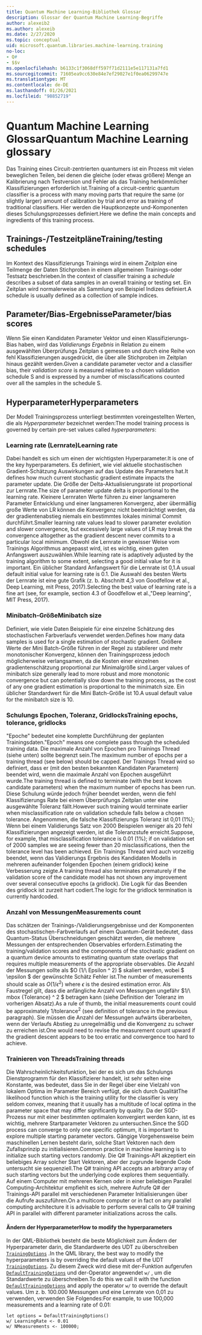 ```yaml
---
title: Quantum Machine Learning-Bibliothek Glossar
description: Glossar der Quantum Machine Learning-Begriffe
author: alexeib2
ms.author: alexeib
ms.date: 2/27/2020
ms.topic: conceptual
uid: microsoft.quantum.libraries.machine-learning.training
no-loc:
- Q#
- $$v
ms.openlocfilehash: b6133c1f3068dff597f71d2111e5e117131a7fd1
ms.sourcegitcommit: 71605ea9cc630e84e7ef29027e1f0ea06299747e
ms.translationtype: MT
ms.contentlocale: de-DE
ms.lasthandoff: 01/26/2021
ms.locfileid: "98852719"
---
```

# <a name="quantum-machine-learning-glossary"></a><span data-ttu-id="33990-103">Quantum Machine Learning Glossar</span><span class="sxs-lookup"><span data-stu-id="33990-103">Quantum Machine Learning glossary</span></span>

<span data-ttu-id="33990-104">Das Training eines Circuit-zentrierten quantumers ist ein Prozess mit vielen beweglichen Teilen, bei denen die gleiche (oder etwas größere) Menge an Kalibrierung nach Testversion und Fehler als das Training herkömmlicher Klassifizierungen erforderlich ist.</span><span class="sxs-lookup"><span data-stu-id="33990-104">Training of a circuit-centric quantum classifier is a process with many moving parts that require the same (or slightly larger) amount of calibration by trial and error as training of traditional classifiers.</span></span> <span data-ttu-id="33990-105">Hier werden die Hauptkonzepte und-Komponenten dieses Schulungsprozesses definiert.</span><span class="sxs-lookup"><span data-stu-id="33990-105">Here we define the main concepts and ingredients of this training process.</span></span>

## <a name="trainingtesting-schedules"></a><span data-ttu-id="33990-106">Trainings-/Testzeitpläne</span><span class="sxs-lookup"><span data-stu-id="33990-106">Training/testing schedules</span></span>

<span data-ttu-id="33990-107">Im Kontext des Klassifizierungs Trainings wird in einem *Zeitplan* eine Teilmenge der Daten Stichproben in einem allgemeinen Trainings-oder Testsatz beschrieben.</span><span class="sxs-lookup"><span data-stu-id="33990-107">In the context of classifier training a *schedule* describes a subset of data samples in an overall training or testing set.</span></span> <span data-ttu-id="33990-108">Ein Zeitplan wird normalerweise als Sammlung von Beispiel Indizes definiert.</span><span class="sxs-lookup"><span data-stu-id="33990-108">A schedule is usually defined as a collection of sample indices.</span></span>

## <a name="parameterbias-scores"></a><span data-ttu-id="33990-109">Parameter/Bias-Ergebnisse</span><span class="sxs-lookup"><span data-stu-id="33990-109">Parameter/bias scores</span></span>

<span data-ttu-id="33990-110">Wenn Sie einen Kandidaten Parameter Vektor und einen Klassifizierungs-Bias haben, wird das *Validierungs Ergebnis* in Relation zu einem ausgewählten Überprüfungs Zeitplan s gemessen und durch eine Reihe von fehl Klassifizierungen ausgedrückt, die über alle Stichproben im Zeitplan hinaus gezählt werden.</span><span class="sxs-lookup"><span data-stu-id="33990-110">Given a candidate parameter vector and a classifier bias, their *validation score* is measured relative to a chosen validation schedule S and is expressed by a number of misclassifications counted over all the samples in the schedule S.</span></span>

## <a name="hyperparameters"></a><span data-ttu-id="33990-111">Hyperparameter</span><span class="sxs-lookup"><span data-stu-id="33990-111">Hyperparameters</span></span>

<span data-ttu-id="33990-112">Der Modell Trainingsprozess unterliegt bestimmten voreingestellten Werten, die als *Hyperparameter* bezeichnet werden:</span><span class="sxs-lookup"><span data-stu-id="33990-112">The model training process is governed by certain pre-set values called *hyperparameters*:</span></span>

### <a name="learning-rate"></a><span data-ttu-id="33990-113">Learning rate (Lernrate)</span><span class="sxs-lookup"><span data-stu-id="33990-113">Learning rate</span></span>

<span data-ttu-id="33990-114">Dabei handelt es sich um einen der wichtigsten Hyperparameter.</span><span class="sxs-lookup"><span data-stu-id="33990-114">It is one of the key hyperparameters.</span></span> <span data-ttu-id="33990-115">Es definiert, wie viel aktuelle stochastischen Gradient-Schätzung Auswirkungen auf das Update des Parameters hat.</span><span class="sxs-lookup"><span data-stu-id="33990-115">It defines how much current stochastic gradient estimate impacts the parameter update.</span></span> <span data-ttu-id="33990-116">Die Größe der Delta-Aktualisierungsrate ist proportional zur Lernrate.</span><span class="sxs-lookup"><span data-stu-id="33990-116">The size of parameter update delta is proportional to the learning rate.</span></span> <span data-ttu-id="33990-117">Kleinere Lernraten Werte führen zu einer langsameren Parameter Entwicklung und einer langsameren Konvergenz, aber übermäßig große Werte von LR können die Konvergenz nicht beeinträchtigt werden, da der gradientenabstieg niemals ein bestimmtes lokales minimal Commit durchführt.</span><span class="sxs-lookup"><span data-stu-id="33990-117">Smaller learning rate values lead to slower parameter evolution and slower convergence, but excessively large values of LR may break the convergence altogether as the gradient descent never commits to a particular local minimum.</span></span> <span data-ttu-id="33990-118">Obwohl die Lernrate in gewisser Weise vom Trainings Algorithmus angepasst wird, ist es wichtig, einen guten Anfangswert auszuwählen.</span><span class="sxs-lookup"><span data-stu-id="33990-118">While learning rate is adaptively adjusted by the training algorithm to some extent, selecting a good initial value for it is important.</span></span> <span data-ttu-id="33990-119">Ein üblicher Standard Anfangswert für die Lernrate ist 0,1.</span><span class="sxs-lookup"><span data-stu-id="33990-119">A usual default initial value for learning rate is 0.1.</span></span> <span data-ttu-id="33990-120">Die Auswahl des besten Werts der Lernrate ist eine gute Grafik (z. b. Abschnitt 4,3 von Goodfellow et al., Deep Learning, mit Press, 2017).</span><span class="sxs-lookup"><span data-stu-id="33990-120">Selecting the best value of learning rate is a fine art (see, for example, section 4.3 of Goodfellow et al.,"Deep learning", MIT Press, 2017).</span></span>

### <a name="minibatch-size"></a><span data-ttu-id="33990-121">Minibatch-Größe</span><span class="sxs-lookup"><span data-stu-id="33990-121">Minibatch size</span></span>

<span data-ttu-id="33990-122">Definiert, wie viele Daten Beispiele für eine einzelne Schätzung des stochastischen Farbverlaufs verwendet werden.</span><span class="sxs-lookup"><span data-stu-id="33990-122">Defines how many data samples is used for a single estimation of stochastic gradient.</span></span> <span data-ttu-id="33990-123">Größere Werte der Mini Batch-Größe führen in der Regel zu stabilerer und mehr monotonischer Konvergenz, können den Trainingsprozess jedoch möglicherweise verlangsamen, da die Kosten einer einzelnen gradientenschätzung proportional zur Minimalgröße sind.</span><span class="sxs-lookup"><span data-stu-id="33990-123">Larger values of minibatch size generally lead to more robust and more monotonic convergence but can potentially slow down the training process, as the cost of any one gradient estimation is proportional to the minimatch size.</span></span> <span data-ttu-id="33990-124">Ein üblicher Standardwert für die Mini Batch-Größe ist 10.</span><span class="sxs-lookup"><span data-stu-id="33990-124">A usual default value for the minibatch size is 10.</span></span>

### <a name="training-epochs-tolerance-gridlocks"></a><span data-ttu-id="33990-125">Schulungs Epochen, Toleranz, Gridlocks</span><span class="sxs-lookup"><span data-stu-id="33990-125">Training epochs, tolerance, gridlocks</span></span>

<span data-ttu-id="33990-126">"Epoche" bedeutet eine komplette Durchführung der geplanten Trainingsdaten.</span><span class="sxs-lookup"><span data-stu-id="33990-126">"Epoch" means one complete pass through the scheduled training data.</span></span>
<span data-ttu-id="33990-127">Die maximale Anzahl von Epochen pro Trainings Thread (siehe unten) sollte begrenzt sein.</span><span class="sxs-lookup"><span data-stu-id="33990-127">The maximum number of epochs per a training thread (see below) should be capped.</span></span> <span data-ttu-id="33990-128">Der Trainings Thread wird so definiert, dass er (mit den besten bekannten Kandidaten Parametern) beendet wird, wenn die maximale Anzahl von Epochen ausgeführt wurde.</span><span class="sxs-lookup"><span data-stu-id="33990-128">The training thread is defined to terminate (with the best known candidate parameters) when the maximum number of epochs has been run.</span></span> <span data-ttu-id="33990-129">Diese Schulung würde jedoch früher beendet werden, wenn die fehl Klassifizierungs Rate bei einem Überprüfungs Zeitplan unter eine ausgewählte Toleranz fällt.</span><span class="sxs-lookup"><span data-stu-id="33990-129">However such training would terminate earlier when misclassification rate on validation schedule falls below a chosen tolerance.</span></span> <span data-ttu-id="33990-130">Angenommen, die falsche Klassifizierungs Toleranz ist 0,01 (1%); Wenn bei einem Validierungs Satz von 2000 Beispielen weniger als 20 fehl Klassifizierungen angezeigt werden, ist die Toleranzstufe erreicht.</span><span class="sxs-lookup"><span data-stu-id="33990-130">Suppose, for example, that misclassification tolerance is 0.01 (1%); if on validation set of 2000 samples we are seeing fewer than 20 misclassifications, then the tolerance level has been achieved.</span></span> <span data-ttu-id="33990-131">Ein Trainings Thread wird auch vorzeitig beendet, wenn das Validierungs Ergebnis des Kandidaten Modells in mehreren aufeinander folgenden Epochen (einem gridlock) keine Verbesserung zeigte.</span><span class="sxs-lookup"><span data-stu-id="33990-131">A training thread also terminates prematurely if the validation score of the candidate model has not shown any improvement over several consecutive epochs (a gridlock).</span></span> <span data-ttu-id="33990-132">Die Logik für das Beenden des gridlock ist zurzeit hart codiert.</span><span class="sxs-lookup"><span data-stu-id="33990-132">The logic for the gridlock termination is currently hardcoded.</span></span>

### <a name="measurements-count"></a><span data-ttu-id="33990-133">Anzahl von Messungen</span><span class="sxs-lookup"><span data-stu-id="33990-133">Measurements count</span></span>

<span data-ttu-id="33990-134">Das schätzen der Trainings-/Validierungsergebnisse und der Komponenten des stochastischen-Farbverlaufs auf einem Quantum-Gerät bedeutet, dass Quantum-Status Überschneidungen geschätzt werden, die mehrere Messungen der entsprechenden Observables erfordern.</span><span class="sxs-lookup"><span data-stu-id="33990-134">Estimating the training/validation scores and the components of the stochastic gradient on a quantum device amounts to estimating quantum state overlaps that requires multiple measurements of the appropriate observables.</span></span> <span data-ttu-id="33990-135">Die Anzahl der Messungen sollte als $O (1/\ Epsilon ^ 2) $ skaliert werden, wobei $ \epsilon $ der gewünschte Schätz Fehler ist.</span><span class="sxs-lookup"><span data-stu-id="33990-135">The number of measurements should scale as $O(1/\epsilon^2)$ where $\epsilon$ is the desired estimation error.</span></span>
<span data-ttu-id="33990-136">Als Faustregel gilt, dass die anfängliche Anzahl von Messungen ungefähr $1/\ mbox {Tolerance} ^ 2 $ betragen kann (siehe Definition der Toleranz im vorherigen Absatz).</span><span class="sxs-lookup"><span data-stu-id="33990-136">As a rule of thumb, the initial measurements count could be approximately $1/\mbox{tolerance}^2$ (see definition of tolerance in the previous paragraph).</span></span> <span data-ttu-id="33990-137">Sie müssen die Anzahl der Messungen aufwärts überarbeiten, wenn der Verlaufs Abstieg zu unregelmäßig und die Konvergenz zu schwer zu erreichen ist.</span><span class="sxs-lookup"><span data-stu-id="33990-137">One would need to revise the measurement count upward if the gradient descent appears to be too erratic and convergence too hard to achieve.</span></span>

### <a name="training-threads"></a><span data-ttu-id="33990-138">Trainieren von Threads</span><span class="sxs-lookup"><span data-stu-id="33990-138">Training threads</span></span>

<span data-ttu-id="33990-139">Die Wahrscheinlichkeitsfunktion, bei der es sich um das Schulungs Dienstprogramm für den Klassifizierer handelt, ist sehr selten eine Konstante, was bedeutet, dass Sie in der Regel über eine Vielzahl von lokalem Optima im Parameter Bereich verfügt, die sich durch Qualität</span><span class="sxs-lookup"><span data-stu-id="33990-139">The likelihood function which is the training utility for the classifier is very seldom convex, meaning that it usually has a multitude of local optima in the parameter space that may differ significantly by quality.</span></span> <span data-ttu-id="33990-140">Da der SGD-Prozess nur mit einer bestimmten optimalen konvergiert werden kann, ist es wichtig, mehrere Startparameter Vektoren zu untersuchen.</span><span class="sxs-lookup"><span data-stu-id="33990-140">Since the SGD process can converge to only one specific optimum, it is important to explore multiple starting parameter vectors.</span></span> <span data-ttu-id="33990-141">Gängige Vorgehensweise beim maschinellen Lernen besteht darin, solche Start Vektoren nach dem Zufallsprinzip zu initialisieren.</span><span class="sxs-lookup"><span data-stu-id="33990-141">Common practice in machine learning is to initialize such starting vectors randomly.</span></span> <span data-ttu-id="33990-142">Die Q# Trainings-API akzeptiert ein beliebiges Array solcher Start Vektoren, aber der zugrunde liegende Code untersucht sie sequenziell.</span><span class="sxs-lookup"><span data-stu-id="33990-142">The Q# training API accepts an arbitrary array of such starting vectors but the underlying code explores them sequentially.</span></span> <span data-ttu-id="33990-143">Auf einem Computer mit mehreren Kernen oder in einer beliebigen Parallel Computing-Architektur empfiehlt es sich, mehrere Aufrufe Q# der Trainings-API parallel mit verschiedenen Parameter Initialisierungen über die Aufrufe auszuführen.</span><span class="sxs-lookup"><span data-stu-id="33990-143">On a multicore computer or in fact on any parallel computing architecture it is advisable to perform several calls to Q# training API in parallel with different parameter initializations across the calls.</span></span>

#### <a name="how-to-modify-the-hyperparameters"></a><span data-ttu-id="33990-144">Ändern der Hyperparameter</span><span class="sxs-lookup"><span data-stu-id="33990-144">How to modify the hyperparameters</span></span>

<span data-ttu-id="33990-145">In der QML-Bibliothek besteht die beste Möglichkeit zum Ändern der Hyperparameter darin, die Standardwerte des UDT zu überschreiben [`TrainingOptions`](xref:Microsoft.Quantum.MachineLearning.TrainingOptions) .</span><span class="sxs-lookup"><span data-stu-id="33990-145">In the QML library, the best way to modify the hyperparameters is by overriding the default values of the UDT [`TrainingOptions`](xref:Microsoft.Quantum.MachineLearning.TrainingOptions).</span></span> <span data-ttu-id="33990-146">Zu diesem Zweck wird diese mit der-Funktion aufgerufen [`DefaultTrainingOptions`](xref:Microsoft.Quantum.MachineLearning.DefaultTrainingOptions) und der-Operator angewendet `w/` , um die Standardwerte zu überschreiben.</span><span class="sxs-lookup"><span data-stu-id="33990-146">To do this we call it with the function [`DefaultTrainingOptions`](xref:Microsoft.Quantum.MachineLearning.DefaultTrainingOptions) and apply the operator `w/` to override the default values.</span></span> <span data-ttu-id="33990-147">Um z. b. 100.000 Messungen und eine Lernrate von 0,01 zu verwenden, verwenden Sie Folgendes:</span><span class="sxs-lookup"><span data-stu-id="33990-147">For example, to use 100,000 measurements and a learning rate of 0.01:</span></span>

```qsharp
let options = DefaultTrainingOptions()
w/ LearningRate <- 0.01
w/ NMeasurements <- 100000;
```
